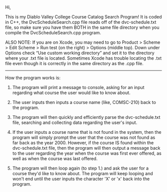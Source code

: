 Hi,

This is my Diablo Valley College Course Catalog Search Program!
It is coded in C++, the DvcScheduleSearch.cpp file reads off of the dvc-schedule.txt file, so make sure you have them BOTH in the same file directory when you compile the DvcScheduleSearch.cpp program.


ALSO NOTE:
If you are on Xcode, you may need to go to Product > Scheme > Edit Scheme > Run test (on the right) > Options (middle top).
Down under Options check “Use custom working directory” and set it to the directory where your .txt file is located.
Sometimes Xcode has trouble locating the .txt file even though it is correctly in the same directory as the .cpp file. 

------------------------------------------------------------------------------------------------------------------------------
How the program works is:

  1. The program will print a message to console, asking for an input regarding what course the user would like to know about.
  
  2. The user inputs then inputs a course name (like, COMSC-210) back to the program. 
  
  3. The program will then quickly and efficiently parse the dvc-schedule.txt file, searching and collecting data regarding the user's input.
  
  4. If the user inputs a course name that is not found in the system, then the program will simply prompt the user that the course was not found as far back as the year 2000. However, if the course IS found within the dvc-schedule.txt file, then the program will then output a message back to the user regarding the year when the course was first ever offered, as well as when the course was last offered.
  
  5. The program will then loop again (to step 1.) and ask the user for a course they'd like to know about. The program will keep looping and won't end until the user inputs the character 'X' or 'x' back into the program.
 

